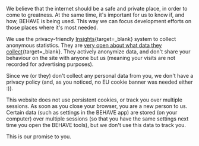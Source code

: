 We believe that the internet should be a safe and private place, in order to come to greatness.
At the same time, it's important for us to know if, and how, BEHAVE is being used.
This way we can focus development efforts on those places where it's most needed.

We use the privacy-friendly [Insights](https://getinsights.io/){target=_blank} system to collect anonymous statistics.
They are [very open about what data they collect](https://getinsights.io/what-data-we-collect){target=_blank}.
They actively anonymize data, and don't share your behaviour on the site with anyone but us (meaning your visits are not recorded for advertising purposes).

Since we (or they) don't collect any personal data from you, we don't have a privacy policy (and, as you noticed, no EU cookie banner was needed either :)).

This website does not use persistent cookies, or track you over multiple sessions.
As soon as you close your browser, you are a new person to us.
Certain data (such as settings in the BEHAVE app) are stored (on your computer) over multiple sessions (so that you have the same settings next time you open the BEHAVE tools), but we don't use this data to track you.

This is our promise to you.
